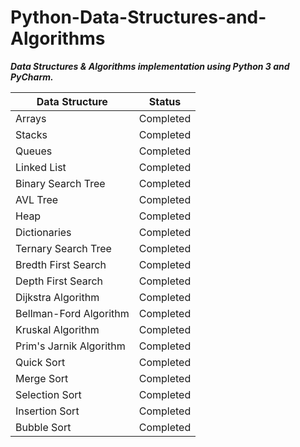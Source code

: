 # Python-Data-Structures-and-Algorithms

***Data Structures & Algorithms implementation using Python 3 and PyCharm.***

|       Data Structure      |         Status          |
| ------------------------- | ----------------------- |
|         Arrays            |         Completed       |
|         Stacks            |         Completed       |
|         Queues            |         Completed       |
|       Linked List         |         Completed       |
|   Binary Search Tree      |         Completed       |
|         AVL Tree          |         Completed       |
|         Heap              |         Completed       |
|      Dictionaries         |         Completed       |
|   Ternary Search Tree     |         Completed       |
|   Bredth First Search     |         Completed       |
|    Depth First Search     |         Completed       |
|    Dijkstra Algorithm     |         Completed       |
|  Bellman-Ford Algorithm   |         Completed       |
|    Kruskal Algorithm      |         Completed       |
| Prim's Jarnik Algorithm   |         Completed       |
|       Quick Sort          |         Completed       |
|       Merge Sort          |         Completed       |
|     Selection Sort        |         Completed       |
|     Insertion Sort        |         Completed       |
|       Bubble Sort         |         Completed       |

